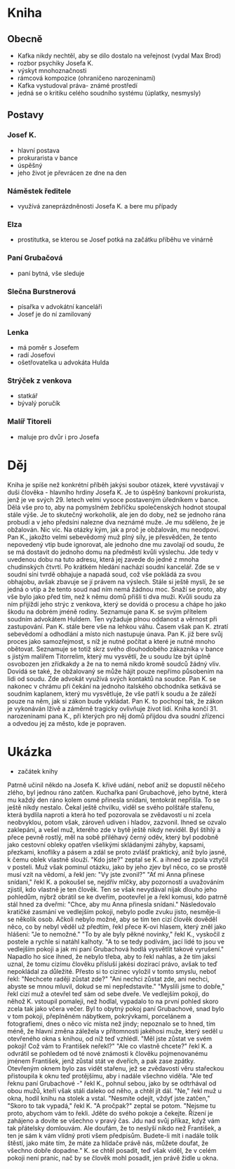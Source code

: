 # Kniha
## Obecně
* Kafka nikdy nechtěl, aby se dílo dostalo na veřejnost (vydal Max Brod)
* rozbor psychiky Josefa K.
* výskyt mnohoznačnosti
* rámcová kompozice (ohraničeno narozeninami)
* Kafka vystudoval práva- známé prostředí
* jedná se o kritiku celého soudního systému (úplatky, nesmysly)

## Postavy
### Josef K.
* hlavní postava
* prokurarista v bance
* úspěšný
* jeho život je převrácen ze dne na den

### Náměstek ředitele
* využívá zaneprázdněnosti Josefa K. a bere mu případy

### Elza
* prostitutka, se kterou se Josef potká na začátku příběhu ve vinárně

### Paní Grubačová
* paní bytná, vše sleduje

### Slečna Burstnerová
* písařka v advokátní kanceláři
* Josef je do ní zamilovaný

### Lenka
* má poměr s Josefem
* radí Josefovi
* ošetřovatelka u advokáta Hulda

### Strýček z venkova
* statkář
* bývalý poručík

### Malíř Titoreli
* maluje pro dvůr i pro Josefa

# Děj
Kniha je spíše než konkrétní příběh jakýsi soubor otázek, které vyvstávají v duši člověka - hlavního hrdiny Josefa K. Je to úspěšný bankovní prokurista, jenž je ve svých 29. letech velmi vysoce postaveným úředníkem v bance. Dělá vše pro to, aby na pomyslném žebříčku společenských hodnot stoupal stále výše. Je to skutečný workoholik, ale jen do doby, než se jednoho rána probudí a v jeho předsíni nalezne dva neznámé muže. Je mu sděleno, že je obžalován. Nic víc. Na otázky kým, jak a proč je obžalován, mu neodpoví. Pan K., jakožto velmi sebevědomý muž plný síly, je přesvědčen, že tento nepovedený vtip bude ignorovat, ale jednoho dne mu zavolají od soudu, že se má dostavit do jednoho domu na předměstí kvůli výslechu. Jde tedy v uvedenou dobu na tuto adresu, která jej zavede do jedné z mnoha chudinských čtvrtí. Po krátkém hledání nachází soudní kancelář. Zde se v soudní síni tvrdě obhajuje a napadá soud, což vše pokládá za svou obhajobu, avšak zbavuje se jí právem na výslech. Stále si ještě myslí, že se jedná o vtip a že tento soud nad ním nemá žádnou moc. Snaží se proto, aby vše bylo jako před tím, než k němu domů přišli ti dva muži. Kvůli soudu za ním přijíždí jeho strýc z venkova, který se dovídá o procesu a chápe ho jako škodu na dobrém jméně rodiny. Seznamuje pana K. se svým přítelem soudním advokátem Huldem. Ten vyžaduje plnou oddanost a věrnost při zastupování. Pan K. stále bere vše na lehkou váhu. Časem však pan K. ztratí sebevědomí a odhodlání a místo nich nastupuje únava. Pan K. již bere svůj proces jako samozřejmost, s níž je nutné počítat a které je nutné mnoho obětovat. Seznamuje se totiž skrz svého dlouhodobého zákazníka v bance s jistým malířem Titorrelim, který mu vysvětlí, že u soudu lze být úplně osvobozen jen zřídkakdy a že na to nemá nikdo kromě soudců žádný vliv. Dovídá se také, že obžalovaný se může hájit pouze nepřímo působením na lidi od soudu. Zde advokát využívá svých kontaktů na soudce. Pan K. se nakonec v chrámu při čekání na jednoho italského obchodníka setkává se soudním kaplanem, který mu vysvětluje, že vše patří k soudu a že záleží pouze na něm, jak si zákon bude vykládat. Pan K. to pochopí tak, že zákon je vykonáván lživě a záměrně tragicky ovlivňuje život lidí. Kniha končí 31. narozeninami pana K., při kterých pro něj domů přijdou dva soudní zřízenci a odvedou jej za město, kde je popraven.

# Ukázka
* začátek knihy

Patrně učinil někdo na Josefa K. křivé udání, neboť aniž se dopustil něčeho zlého, byl jednou ráno zatčen. Kuchařka paní Grubachové, jeho bytné, která mu každý den ráno kolem osmé přinesla snídani, tentokrát nepřišla. To se ještě nikdy nestalo. Čekal ještě chvilku, viděl se svého polštáře stařenu, která bydlila naproti a která ho teď pozorovala se zvědavostí u ní zcela neobvyklou, potom však, zároveň udiven i hladov, zazvonil. Ihned se ozvalo zaklepání, a vešel muž, kterého zde v bytě ještě nikdy neviděl. Byl štíhlý a přece pevně rostlý, měl na sobě přiléhavý černý oděv, který byl podobně jako cestovní obleky opatřen všelikými skládanými záhyby, kapsami, přezkami, knoflíky a pásem a zdál se proto zvlášť praktický, aniž bylo jasné, k čemu oblek vlastně slouží. "Kdo jste?" zeptal se K. a ihned se zpola vztyčil v posteli. Muž však pominul otázku, jako by jeho zjev byl něco, co se prostě musí vzít na vědomí, a řekl jen: "Vy jste zvonil?" "Ať mi Anna přinese snídani," řekl K. a pokoušel se, nejdřív mlčky, aby pozorností a uvažováním zjistil, kdo vlastně je ten člověk. Ten se však nevydával nijak dlouho jeho pohledům, nýbrž obrátil se ke dveřím, pootevřel je a řekl komusi, kdo patrně stál hned za dveřmi: "Chce, aby mu Anna přinesla snídani." Následovalo kratičké zasmání ve vedlejším pokoji, nebylo podle zvuku jisto, nesměje-li se několik osob. Ačkoli nebylo možné, aby se tím ten cizí člověk dověděl něco, co by nebyl věděl už předtím, řekl přece K-ovi hlasem, který zněl jako hlášení: "Je to nemožné." "To by ale byly pěkné novinky," řekl K., vyskočil z postele a rychle si natáhl kalhoty. "A to se tedy podívám, jací lidé to jsou ve vedlejším pokoji a jak mi paní Grubachová hodlá vysvětlit takové vyrušení." Napadlo ho sice ihned, že nebylo třeba, aby to řekl nahlas, a že tím jaksi uznal, že tomu cizímu člověku přísluší jakési dozírací právo, avšak to teď nepokládal za důležité. Přesto si to cizinec vyložil v tomto smyslu, neboť řekl: "Nechcete raději zůstat zde?" "Ani nechci zůstat zde, ani nechci, abyste se mnou mluvil, dokud se mi nepředstavíte." "Myslili jsme to dobře," řekl cizí muž a otevřel teď sám od sebe dveře. Ve vedlejším pokoji, do něhož K. vstoupil pomaleji, než hodlal, vypadalo to na první pohled skoro zcela tak jako včera večer. Byl to obytný pokoj paní Grubachové, snad bylo v tom pokoji, přeplněném nábytkem, pokrývkami, porcelánem a fotografiemi, dnes o něco víc místa než jindy; nepoznalo se to hned, tím méně, že hlavní změna záležela v přítomnosti jakéhosi muže, který seděl u otevřeného okna s knihou, od níž teď vzhlédl. "Měl jste zůstat ve svém pokoji! Což vám to František neřekl?" "Ale co vlastně chcete?" řekl K. a odvrátil se pohledem od té nové známosti k člověku pojmenovanému jménem František, jenž zůstal stát ve dveřích, a pak zase zpátky. Otevřeným oknem bylo zas vidět stařenu, jež se zvědavostí věru stařeckou přistoupila k oknu teď protějšímu, aby i nadále všechno viděla. "Ale teď řeknu paní Grubachové -" řekl K., pohnul sebou, jako by se odtrhával od obou mužů, kteří však stáli daleko od něho, a chtěl jít dál. "Ne," řekl muž u okna, hodil knihu na stolek a vstal. "Nesmíte odejít, vždyť jste zatčen," "Skoro to tak vypadá," řekl K. "A pročpak?" zeptal se potom. "Nejsme tu proto, abychom vám to řekli. Jděte do svého pokoje a čekejte. Řízení je zahájeno a dovíte se všechno v pravý čas. Jdu nad svůj příkaz, když vám tak přátelsky domlouvám. Ale doufám, že to neslyší nikdo než František, a ten je sám k vám vlídný proti všem předpisům. Budete-li mít i nadále tolik štěstí, jako máte tím, že máte za hlídače právě nás, můžete doufat, že všechno dobře dopadne." K. se chtěl posadit, teď však viděl, že v celém pokoji není pranic, nač by se člověk mohl posadit, jen právě židle u okna.